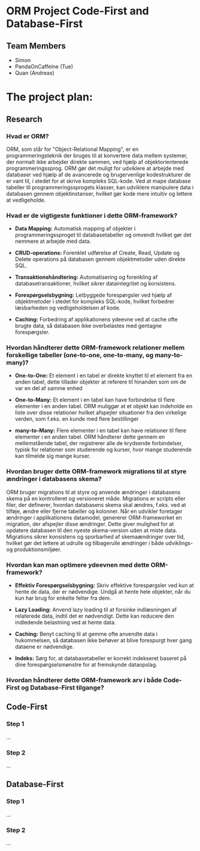 # ORM Project Code-First and Database-First


## Team Members

* Simon
* PandaOnCaffeine (Tue)
* Quan (Andreas)


# The project plan:

## Research

### Hvad er ORM?

ORM, som står for "Object-Relational Mapping", er en programmeringsteknik der bruges til at konvertere data mellem systemer, der normalt ikke arbejder direkte sammen, ved hjælp af objektorienterede programmeringssprog. ORM gør det muligt for udviklere at arbejde med databaser ved hjælp af de avancerede og brugervenlige kodestrukturer de er vant til, i stedet for at skrive kompleks SQL-kode. Ved at mape database tabeller til programmeringssprogets klasser, kan udviklere manipulere data i databasen gennem objektinstanser, hvilket gør kode mere intuitiv og lettere at vedligeholde.


### Hvad er de vigtigeste funktioner i dette ORM-framework?

* **Data Mapping:** Automatisk mapping af objekter i programmeringssproget til databasetabeller og omvendt hvilket gør det nemmere at arbejde med data.

* **CRUD-operations:** Forenklet udførelse af Create, Read, Update og Delete operations på databasen gennem objektmetoder uden direkte SQL.

* **Transaktionshåndtering:** Automatisering og forenkling af databasetransaktioner, hvilket sikrer dataintegritet og konsistens.

* **Forespørgselsbygning:** Letbyggede forespørgsler ved hjælp af objektmetoder i stedet for kompleks SQL-kode, hvilket forbedrer læsbarheden og vedligeholdelsen af kode.

* **Caching:** Forbedring af applikationens ydeevne ved at cache ofte brugte data, så databasen ikke overbelastes med gentagne forespørgsler.


### Hvordan håndterer dette ORM-framework relationer mellem forskellige tabeller (one-to-one, one-to-many, og many-to-many)?

* **One-to-One:** Et element i en tabel er direkte knyttet til et element fra en anden tabel, dette tillader objekter at referere til hinanden som om de var en del af samme enhed

* **One-to-Many:** Et element i en tabel kan have forbindelse til flere elementer i en anden tabel. ORM muliggør at et objekt kan indeholde en liste over disse relationer hvilket afspejler situationer fra den virkelige verden, som f.eks. en kunde med flere bestillinger

* **many-to-Many:** Flere elementer i en tabel kan have relationer til flere elementer i en anden tabel. ORM håndterer dette gennem en mellemstående tabel, der registrerer alle de krydsende forbindelser, typisk for relationer som studerende og kurser, hvor mange studerende kan tilmelde sig mange kurser.


### Hvordan bruger dette ORM-framework migrations til at styre ændringer i databasens skema?

ORM bruger migrations til at styre og anvende ændringer i databasens skema på en kontrolleret og versioneret måde. Migrations er scripts eller filer, der definerer, hvordan databasens skema skal ændres, f.eks. ved at tilføje, ændre eller fjerne tabeller og kolonner. Når en udvikler foretager ændringer i applikationens datamodel, genererer ORM-frameworket en migration, der afspejler disse ændringer. Dette giver mulighed for at opdatere databasen til den nyeste skema-version uden at miste data. Migrations sikrer konsistens og sporbarhed af skemaændringer over tid, hvilket gør det lettere at udrulle og tilbagerulle ændringer i både udviklings- og produktionsmiljøer.


### Hvordan kan man optimere ydeevnen med dette ORM-framework?

* **Effektiv Forespørgselsbygning:** Skriv effektive forespørgsler ved kun at hente de data, der er nødvendige. Undgå at hente hele objekter, når du kun har brug for enkelte felter fra dem.

* **Lazy Loading:** Anvend lazy loading til at forsinke indlæsningen af relaterede data, indtil det er nødvendigt. Dette kan reducere den indledende belastning ved at hente data.

* **Caching:** Benyt caching til at gemme ofte anvendte data i hukommelsen, så databasen ikke behøver at blive forespurgt hver gang dataene er nødvendige.

* **Indeks:** Sørg for, at databasetabeller er korrekt indekseret baseret på dine forespørgselsmønstre for at fremskynde dataopslag.


### Hvordan håndterer dette ORM-framework arv i både Code-First og Database-First tilgange?


## Code-First

### Step 1
...
### Step 2
...

## Database-First

### Step 1
...
### Step 2
...
